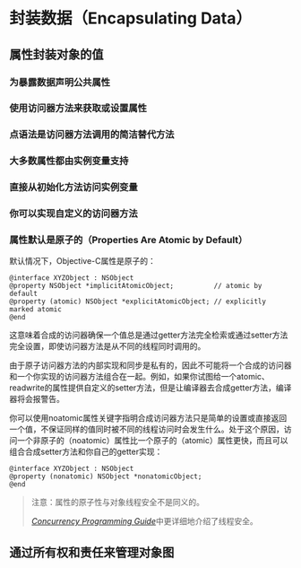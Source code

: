 # 封装数据（Encapsulating Data）

## 属性封装对象的值

### 为暴露数据声明公共属性

### 使用访问器方法来获取或设置属性

### 点语法是访问器方法调用的简洁替代方法

### 大多数属性都由实例变量支持

### 直接从初始化方法访问实例变量

### 你可以实现自定义的访问器方法

### 属性默认是原子的（Properties Are Atomic by Default）

默认情况下，Objective-C属性是原子的：

```
@interface XYZObject : NSObject
@property NSObject *implicitAtomicObject;          // atomic by default
@property (atomic) NSObject *explicitAtomicObject; // explicitly marked atomic
@end
```

这意味着合成的访问器确保一个值总是通过getter方法完全检索或通过setter方法完全设置，即使访问器方法是从不同的线程同时调用的。

由于原子访问器方法的内部实现和同步是私有的，因此不可能将一个合成的访问器和一个你实现的访问器方法组合在一起。例如，如果你试图给一个atomic、readwrite的属性提供自定义的setter方法，但是让编译器去合成getter方法，编译器将会报警告。

你可以使用noatomic属性关键字指明合成访问器方法只是简单的设置或直接返回一个值，不保证同样的值同时被不同的线程访问时会发生什么。处于这个原因，访问一个非原子的（noatomic）属性比一个原子的（atomic）属性更快，而且可以组合合成setter方法和你自己的getter实现：

```
@interface XYZObject : NSObject
@property (nonatomic) NSObject *nonatomicObject;
@end
```

> 注意：属性的原子性与对象线程安全不是同义的。
>
> [_Concurrency Programming Guide_](https://developer.apple.com/library/content/documentation/General/Conceptual/ConcurrencyProgrammingGuide/Introduction/Introduction.html#//apple_ref/doc/uid/TP40008091)中更详细地介绍了线程安全。

## 通过所有权和责任来管理对象图



